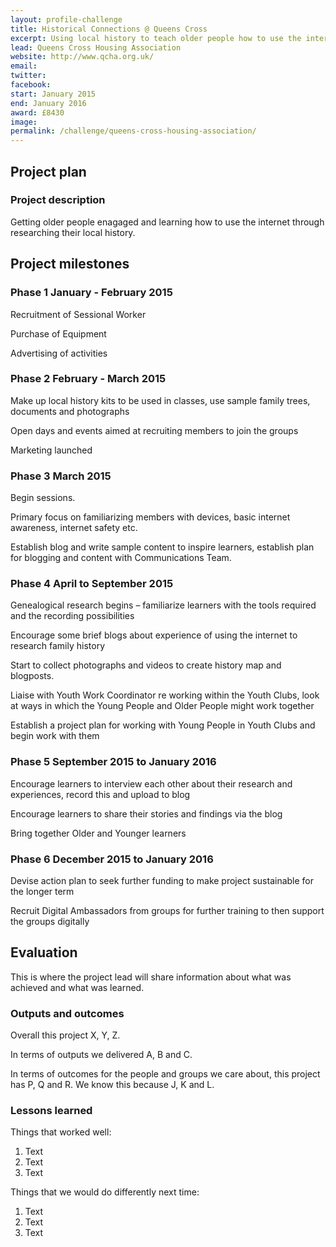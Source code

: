 ```yaml
---
layout: profile-challenge
title: Historical Connections @ Queens Cross
excerpt: Using local history to teach older people how to use the internet 
lead: Queens Cross Housing Association
website: http://www.qcha.org.uk/
email: 
twitter: 
facebook: 
start: January 2015
end: January 2016
award: £8430
image:
permalink: /challenge/queens-cross-housing-association/ 
---
```


## Project plan

### Project description

Getting older people enagaged and learning how to use the internet through researching their local history. 


## Project milestones

### Phase 1 January - February 2015

Recruitment of Sessional Worker 

Purchase of Equipment 

Advertising of activities

### Phase 2 February - March 2015

Make up local history kits to be used in classes, use sample family trees, documents and photographs 

Open days and events aimed at recruiting members to join the groups

Marketing launched


### Phase 3 March 2015

Begin sessions. 

Primary focus on familiarizing members with devices, basic internet awareness, internet safety etc. 

Establish blog and write sample content to inspire learners, establish plan for blogging and content with Communications Team.

### Phase 4 April to September 2015

Genealogical research begins – familiarize learners with the tools required and the recording possibilities

Encourage some brief blogs about experience of using the internet to research family history

Start to collect photographs and videos to create history map and blogposts. 

Liaise with Youth Work Coordinator re working within the Youth Clubs, look at ways in which the Young People and Older People might work together

Establish a project plan for working with Young People in Youth Clubs and begin work with them

### Phase 5 September 2015 to January 2016

Encourage learners to interview each other about their research and experiences, record this and upload to blog

Encourage learners to share their stories and findings via the blog

Bring together Older and Younger learners

### Phase 6 December 2015 to January 2016 

Devise action plan to seek further funding to make project sustainable for the longer term

Recruit Digital Ambassadors from groups for further training to then support the groups digitally

## Evaluation

This is where the project lead will share information about what was achieved and what was learned.

### Outputs and outcomes

Overall this project X, Y, Z.

In terms of outputs we delivered A, B and C.

In terms of outcomes for the people and groups we care about, this project has P, Q and R. We know this because J, K and L.

### Lessons learned

Things that worked well:

1. Text
2. Text
3. Text

Things that we would do differently next time:

1. Text
2. Text
3. Text
